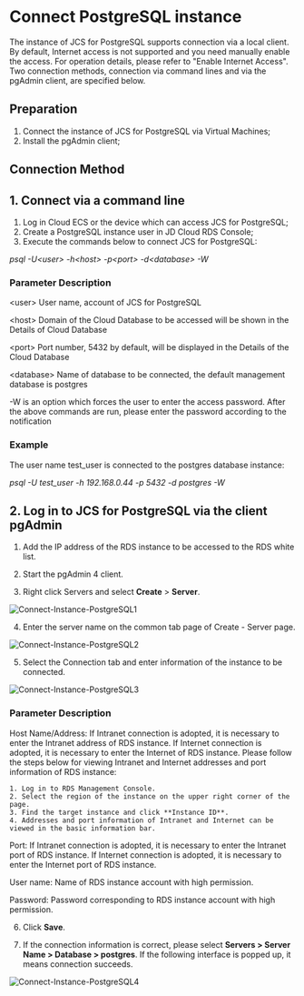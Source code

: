 # Connect PostgreSQL instance
The instance of JCS for PostgreSQL supports connection via a local client. By default, Internet access is not supported and you need manually enable the access. For operation details, please refer to "Enable Internet Access".
Two connection methods, connection via command lines and via the pgAdmin client, are specified below.

## Preparation
1. Connect the instance of JCS for PostgreSQL via Virtual Machines;
2. Install the pgAdmin client;

## Connection Method
## 1. Connect via a command line
1. Log in Cloud ECS or the device which can access JCS for PostgreSQL;
2. Create a PostgreSQL instance user in JD Cloud RDS Console;
3. Execute the commands below to connect JCS for PostgreSQL:

 *psql  -U\<user\> -h\<host\> -p\<port\> -d\<database\> -W*
    
### Parameter Description

 \<user\> User name, account of JCS for PostgreSQL
 
 \<host\> Domain of the Cloud Database to be accessed will be shown in the Details of Cloud Database
 
 \<port\> Port number, 5432 by default, will be displayed in the Details of the Cloud Database
 
 \<database\> Name of database to be connected, the default management database is postgres
 
 -W is an option which forces the user to enter the access password. After the above commands are run, please enter the password according to the notification
    
### Example
The user name test_user is connected to the postgres database instance:

*psql  -U test_user -h 192.168.0.44 -p 5432 -d postgres -W*

## 2. Log in to JCS for PostgreSQL via the client pgAdmin
 1. Add the IP address of the RDS instance to be accessed to the RDS white list.
 
 2. Start the pgAdmin 4 client.
 
 3. Right click Servers and select **Create** > **Server**.
 
![Connect-Instance-PostgreSQL1](../../../../image/RDS/Connect-Instance-PostgreSQL1.png)

4. Enter the server name on the common tab page of Create - Server page.

![Connect-Instance-PostgreSQL2](../../../../image/RDS/Connect-Instance-PostgreSQL2.png)

5. Select the Connection tab and enter information of the instance to be connected.

![Connect-Instance-PostgreSQL3](../../../../image/RDS/Connect-Instance-PostgreSQL3.png)
### Parameter Description

 Host Name/Address: If Intranet connection is adopted, it is necessary to enter the Intranet address of RDS instance. If Internet connection is adopted, it is necessary to enter the Internet of RDS instance. Please follow the steps below for viewing Intranet and Internet addresses and port information of RDS instance:
 
    1. Log in to RDS Management Console.
    2. Select the region of the instance on the upper right corner of the page.
    3. Find the target instance and click **Instance ID**.
    4. Addresses and port information of Intranet and Internet can be viewed in the basic information bar.
    
 Port: If Intranet connection is adopted, it is necessary to enter the Intranet port of RDS instance. If Internet connection is adopted, it is necessary to enter the Internet port of RDS instance.
 
 User name: Name of RDS instance account with high permission.
 
 Password: Password corresponding to RDS instance account with high permission.
      
6. Click **Save**.

7. If the connection information is correct, please select **Servers > Server Name > Database > postgres**. If the following interface is popped up, it means connection succeeds.

![Connect-Instance-PostgreSQL4](../../../../image/RDS/Connect-Instance-PostgreSQL4.png)
